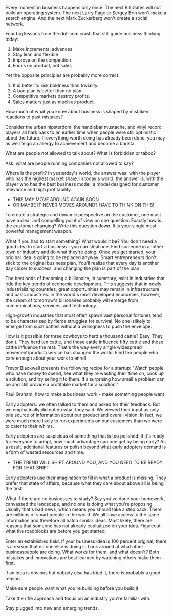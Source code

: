 
Every moment in business happens only once. The next Bill Gates will not build an operating system. The next Larry Page or Sergey Brin won't make a search engine. And the next Mark Zuckerberg won't create a social network.

Four big lessons from the dot-com crash that still guide business thinking today:
1. Make incremental advances
2. Stay lean and flexible
3. Improve on the competition
4. Focus on product, not sales

Yet the opposite principles are probably more correct:
1. It is better to risk boldness than triviality.
2. A bad plan is better than no plan.
3. Competitive markets destroy profits.
4. Sales matters just as much as product.

How much of what you know about business is shaped by mistaken reactions to past mistakes?

Consider the urban hipsterdom: the handlebar mustache, and vinyl record players all hark back to an earlier time when people were still optimistic about the future. If everything worth doing has already been done, you may as well feign an allergy to achievement and become a barista.

What are people not allowed to talk about? What is forbidden or taboo?

Ask: what are people running companies not allowed to say?

Where is the profit?
In yesterday's world, the answer was: with the player who has the highest market share.
In today's world, the answer is: with the player who has the best business model, a model designed for customer relevance and high profitability.
- THIS MAY MOVE AROUND AGAIN SOON
- OR MAYBE IT NEVER MOVES AROUND? HAVE TO THINK ON THIS!

To create a strategic and dynamic perspective on the customer, one must have a clear and compelling point of view on one question:
Exactly how is the customer changing?
Write this question down. It is your single most powerful management weapon.

What if you had to start something? What would it be?
You don't need a good idea to start a business - you can steal one.
Find someone in another town or industry and do what they're doing.
Once you get started, your original idea is going to be replaced anyway.
Smart entrepreneurs don't stick to the original business plan.
You'll realize that every day is another day closer to success, and changing the plan is part of the plan.

The best odds of becoming a billionaire, in summary, exist in industries
that ride the key trends of economic development. This suggests that in
newly industrializing countries, great opportunities may remain in
infrastructure and basic industries. In the world's most developed
economies, however, the cream of tomorrow's billionaires probably will
emerge from communications, services, and technology.

High-growth industries that most often spawn vast personal fortunes tend
to be characterized by fierce struggles for survival. No one islikely to
emerge from such battles without a willingness to push the envelope.

How is it possible for three cowboys to herd a thousand cattle?
Easy. They don't. They herd ten cattle, and those cattle influence fifty
cattle and those cattle influence the rest.
That's the way every single widespread movement/product/service has
changed the world.
Find ten people who care enough about your work to enroll.

Trevor Blackwell presents the following recipe for a startup: "Watch people who have money to spend, see what they're wasting their time on, cook up a solution, and try selling it to them. It's surprising how small a problem can be and still provide a profitable market for a solution."

Paul Graham, how to make a business work - make something people want

Early adopters: we often talked to them and asked for their feedback. But we emphatically did not do what they said. We viewed their input as only one source of information about our product and overall vision. In fact, we were much more likely to run experiments on our customers than we were to cater to their whims.

Early adopters are suspicious of something that is too polished: if it's ready for everyone to adopt, how much advantage can one get by being early? As a result, additional features or polish beyond what early adopters demand is a form of wasted resources and time.
- THE TREND WILL SHIFT AROUND YOU, AND YOU NEED TO BE READY FOR THAT SHIFT

Early adopters use their imagination to fill in what a product is missing. They prefer that state of affairs, because what they care about above all is being the first

What if there are no businesses to study? Say you've done your homework, canvassed the landscape, and no one is doing what you're proposing. Usually that's bad news, which means you should take a step back. There are millions of smart people in the world. We all have access to the same information and therefore all hatch similar ideas. Most likely, there are reasons that someone has not already capitalized on your idea. Figureout what the roadblocks are before you get started.

Enter an established field. If your business idea is 100 percent original, there is a reason that no one else is doing it. Look around at what other businesspeople are doing. What works for them, and what doesn't? Both mistakes and innovations are best learned by watching others make them first.

if an idea is obvious but nobody else has tried it, there is probably a good reason.

Make sure people want what you're building before you build it.

Take the rifle approach and focus on an industry you're familiar with.

Stay plugged into new and emerging trends.
